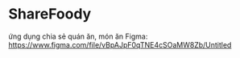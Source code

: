 # ShareFoody
ứng dụng chia sẻ quán ăn, món ăn
Figma: https://www.figma.com/file/vBpAJpF0qTNE4cSOaMW8Zb/Untitled
